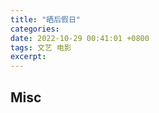 ```yaml
---
title: "晒后假日"
categories: 
date: 2022-10-29 00:41:01 +0800
tags: 文艺 电影
excerpt: 
---
```













## Misc



